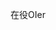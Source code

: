 在役OIer

<!---
fogflea/fogflea is a ✨ special ✨ repository because its `README.md` (this file) appears on your GitHub profile.
You can click the Preview link to take a look at your changes.
--->
